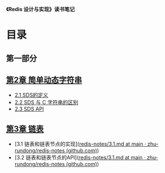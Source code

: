 **《Redis 设计与实现》读书笔记**

# 目录

## 第一部分

## [第2章  简单动态字符串](https://github.com/zhu-rundong/redis-notes/blob/main/Chapter2/chapter2.md)

- [2.1 SDS的定义](https://github.com/zhu-rundong/redis-notes/blob/main/Chapter2/2.1.md)
- [2.2 SDS 与 C 字符串的区别](https://github.com/zhu-rundong/redis-notes/blob/main/Chapter2/2.2.md)
- [2.3 SDS API](https://github.com/zhu-rundong/redis-notes/blob/main/Chapter2/2.3.md)

## [第3章 链表](https://github.com/zhu-rundong/redis-notes/blob/main/Chapter3/chapter3.md)

* [3.1 链表和链表节点的实现]([redis-notes/3.1.md at main · zhu-rundong/redis-notes (github.com)](https://github.com/zhu-rundong/redis-notes/blob/main/Chapter3/3.1.md))
* [3.2 链表和链表节点的API]([redis-notes/3.1.md at main · zhu-rundong/redis-notes (github.com)](https://github.com/zhu-rundong/redis-notes/blob/main/Chapter3/3.2.md))
